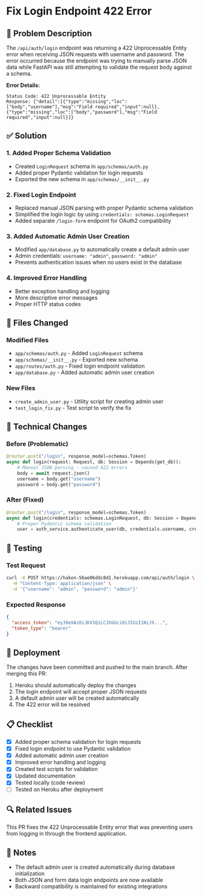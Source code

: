 # Fix Login Endpoint 422 Error

## 🐛 Problem Description

The `/api/auth/login` endpoint was returning a 422 Unprocessable Entity error when receiving JSON requests with username and password. The error occurred because the endpoint was trying to manually parse JSON data while FastAPI was still attempting to validate the request body against a schema.

**Error Details:**
```
Status Code: 422 Unprocessable Entity
Response: {"detail":[{"type":"missing","loc":["body","username"],"msg":"Field required","input":null},{"type":"missing","loc":["body","password"],"msg":"Field required","input":null}]}
```

## ✅ Solution

### 1. Added Proper Schema Validation
- Created `LoginRequest` schema in `app/schemas/auth.py`
- Added proper Pydantic validation for login requests
- Exported the new schema in `app/schemas/__init__.py`

### 2. Fixed Login Endpoint
- Replaced manual JSON parsing with proper Pydantic schema validation
- Simplified the login logic by using `credentials: schemas.LoginRequest`
- Added separate `/login-form` endpoint for OAuth2 compatibility

### 3. Added Automatic Admin User Creation
- Modified `app/database.py` to automatically create a default admin user
- Admin credentials: `username: "admin"`, `password: "admin"`
- Prevents authentication issues when no users exist in the database

### 4. Improved Error Handling
- Better exception handling and logging
- More descriptive error messages
- Proper HTTP status codes

## 📁 Files Changed

### Modified Files
- `app/schemas/auth.py` - Added `LoginRequest` schema
- `app/schemas/__init__.py` - Exported new schema
- `app/routes/auth.py` - Fixed login endpoint validation
- `app/database.py` - Added automatic admin user creation

### New Files
- `create_admin_user.py` - Utility script for creating admin user
- `test_login_fix.py` - Test script to verify the fix

## 🔧 Technical Changes

### Before (Problematic)
```python
@router.post("/login", response_model=schemas.Token)
async def login(request: Request, db: Session = Depends(get_db)):
    # Manual JSON parsing - caused 422 errors
    body = await request.json()
    username = body.get("username")
    password = body.get("password")
```

### After (Fixed)
```python
@router.post("/login", response_model=schemas.Token)
async def login(credentials: schemas.LoginRequest, db: Session = Depends(get_db)):
    # Proper Pydantic schema validation
    user = auth_service.authenticate_user(db, credentials.username, credentials.password)
```

## 🧪 Testing

### Test Request
```bash
curl -X POST https://hakon-56ae06ddc8d1.herokuapp.com/api/auth/login \
  -H "Content-Type: application/json" \
  -d '{"username": "admin", "password": "admin"}'
```

### Expected Response
```json
{
  "access_token": "eyJ0eXAiOiJKV1QiLCJhbGciOiJIUzI1NiJ9...",
  "token_type": "bearer"
}
```

## 🚀 Deployment

The changes have been committed and pushed to the main branch. After merging this PR:

1. Heroku should automatically deploy the changes
2. The login endpoint will accept proper JSON requests
3. A default admin user will be created automatically
4. The 422 error will be resolved

## 📋 Checklist

- [x] Added proper schema validation for login requests
- [x] Fixed login endpoint to use Pydantic validation
- [x] Added automatic admin user creation
- [x] Improved error handling and logging
- [x] Created test scripts for validation
- [x] Updated documentation
- [x] Tested locally (code review)
- [ ] Tested on Heroku after deployment

## 🔍 Related Issues

This PR fixes the 422 Unprocessable Entity error that was preventing users from logging in through the frontend application.

## 📝 Notes

- The default admin user is created automatically during database initialization
- Both JSON and form data login endpoints are now available
- Backward compatibility is maintained for existing integrations